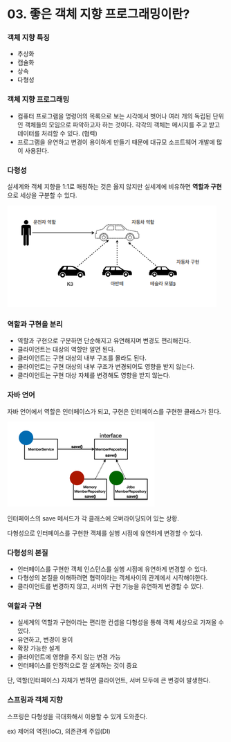 # 03. 좋은 객체 지향 프로그래밍이란?

### 객체 지향 특징

* 추상화
* 캡슐화
* 상속
* 다형성



### 객체 지향 프로그래밍

* 컴퓨터 프로그램을 명령어의 목록으로 보는 시각에서 벗어나 여러 개의 독립된 단위인 객체들의 모임으로 파악하고자 하는 것이다.
  각각의 객체는 메시지를 주고 받고 데이터를 처리할 수 있다. (협력)
* 프로그램을 유연하고 변경이 용이하게 만들기 때문에 대규모 소프트웨어 개발에 많이 사용된다.



### 다형성

실세계와 객체 지향을 1:1로 매칭하는 것은 옳지 않지만 실세계에 비유하면 **역할과 구현**으로 세상을 구분할 수 있다.

![image-20220204175513088](../images/image-20220204175513088.png)



### 역할과 구현을 분리

* 역할과 구현으로 구분하면 단순해지고 유연해지며 변경도 편리해진다.
* 클라이언트는 대상의 역할만 알면 된다.
* 클라이언트는 구현 대상의 내부 구조를 몰라도 된다.
* 클라이언트는 구현 대상의 내부 구조가 변경되어도 영향을 받지 않는다.
* 클라이언트는 구현 대상 자체를 변경해도 영향을 받지 않는다.



### 자바 언어

자바 언어에서 역할은 인터페이스가 되고, 구현은 인터페이스를 구현한 클래스가 된다.

![image-20220204175913444](../images/image-20220204175913444.png)

인터페이스의 save 메서드가 각 클래스에 오버라이딩되어 있는 상황.

다형성으로 인터페이스를 구현한 객체를 실행 시점에 유연하게 변경할 수 있다.



### 다형성의 본질

* 인터페이스를 구현한 객체 인스턴스를 실행 시점에 유연하게 변경할 수 있다.
* 다형성의 본질을 이해하려면 협력이라는 객체사이의 관계에서 시작해야한다.
* 클라이언트를 변경하지 않고, 서버의 구현 기능을 유연하게 변경할 수 있다.



### 역할과 구현

* 실세계의 역할과 구현이라는 편리한 컨셉을 다형성을 통해 객체 세상으로 가져올 수 있다.
* 유연하고, 변경이 용이
* 확장 가능한 설계
* 클라이언트에 영향을 주지 않는 변경 가능
* 인터페이스를 안정적으로 잘 설계하는 것이 중요



단, 역할(인터페이스) 자체가 변하면 클라이언트, 서버 모두에 큰 변경이 발생한다.



### 스프링과 객체 지향

스프링은 다형성을 극대화해서 이용할 수 있게 도와준다.

ex) 제어의 역전(IoC), 의존관계 주입(DI)
